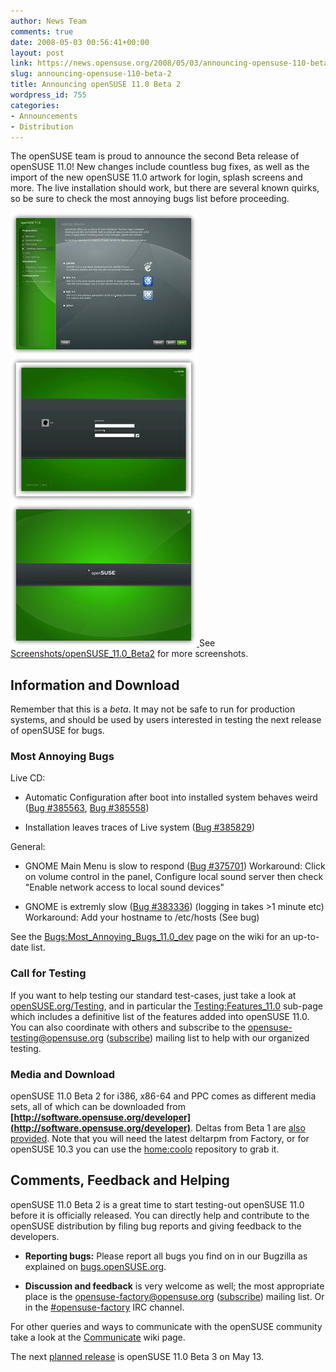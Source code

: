 ```yaml
---
author: News Team
comments: true
date: 2008-05-03 00:56:41+00:00
layout: post
link: https://news.opensuse.org/2008/05/03/announcing-opensuse-110-beta-2/
slug: announcing-opensuse-110-beta-2
title: Announcing openSUSE 11.0 Beta 2
wordpress_id: 755
categories:
- Announcements
- Distribution
---
```


The openSUSE team is proud to announce the second Beta release of openSUSE 11.0! New changes include countless bug fixes, as well as the import of the new openSUSE 11.0 artwork for login, splash screens and more. The live installation should work, but there are several known quirks, so be sure to check the most annoying bugs list before proceeding.



[![Desktop Selection](/wp-content/uploads/2008/05/os110beta2-inst6_thumb.jpg)](http://files.opensuse.org/opensuse/en/thumb/6/68/OS11.0beta2-inst6.jpg/800px-OS11.0beta2-inst6.jpg) [![Login](/wp-content/uploads/2008/05/os110beta2-kde1_thumb.png)](http://files.opensuse.org/opensuse/en/thumb/2/21/OS11.0beta2-kde1.png/800px-OS11.0beta2-kde1.png) [![Splash Screen](/wp-content/uploads/2008/05/os110beta2-kde2_thumb.png)](http://files.opensuse.org/opensuse/en/thumb/9/91/OS11.0beta2-kde2.png/800px-OS11.0beta2-kde2.png)[ ](http://files.opensuse.org/opensuse/en/thumb/6/68/OS11.0beta2-inst6.jpg/800px-OS11.0beta2-inst6.jpg)
See [Screenshots/openSUSE_11.0_Beta2](http://en.opensuse.org/Screenshots/openSUSE_11.0_Beta2) for more screenshots.


## Information and Download





Remember that this is a _beta_. It may not be safe to run for production systems, and should be used by users interested in testing the next release of openSUSE for bugs.


### Most Annoying Bugs


Live CD:



	
  * Automatic Configuration after boot into installed system behaves weird ([Bug #385563](https://bugzilla.novell.com/show_bug.cgi?id=385563), [Bug #385558](https://bugzilla.novell.com/show_bug.cgi?id=385558))

	
  * Installation leaves traces of Live system ([Bug #385829](https://bugzilla.novell.com/show_bug.cgi?id=385829))


General:

	
  * GNOME Main Menu is slow to respond ([Bug #375701](https://bugzilla.novell.com/show_bug.cgi?id=375701)) Workaround: Click on volume control in the panel, Configure local sound server then check "Enable network access to local sound devices"

	
  * GNOME is extremly slow ([Bug #383336](https://bugzilla.novell.com/show_bug.cgi?id=383336)) (logging in takes >1 minute etc) Workaround: Add your hostname to /etc/hosts (See bug)


See the [Bugs:Most_Annoying_Bugs_11.0_dev](http://en.opensuse.org/Bugs:Most_Annoying_Bugs_11.0_dev) page on the wiki for an up-to-date list.


### Call for Testing


If you want to help testing our standard test-cases, just take a look at [openSUSE.org/Testing](http://opensuse.org/Testing), and in particular the  [Testing:Features_11.0](http://en.opensuse.org/Testing:Features_11.0) sub-page which includes a definitive list of the features added into openSUSE 11.0. You can also coordinate with others and subscribe to the [opensuse-testing@opensuse.org](mailto:opensuse-testing@opensuse.org) ([subscribe](mailto:opensuse-testing+subscribe@opensuse.org)) mailing list to help with our organized testing.


### Media and Download


openSUSE 11.0 Beta 2 for i386, x86-64 and PPC comes as different media sets, all of which can be downloaded from **[http://software.opensuse.org/developer](http://software.opensuse.org/developer)**. Deltas from Beta 1 are [also provided](http://download.opensuse.org/distribution/11.0-Beta2/iso/delta/). Note that you will need the latest deltarpm from Factory, or for openSUSE 10.3 you can use the [home:coolo](http://download.opensuse.org/repositories/home:/coolo/openSUSE_10.3/) repository to grab it.


## Comments, Feedback and Helping





openSUSE 11.0 Beta 2 is a great time to start testing-out openSUSE 11.0 before it is officially released. You can directly help and contribute to the openSUSE distribution by filing bug reports and giving feedback to the developers.



	
  * **Reporting bugs:** Please report all bugs you find on in our Bugzilla as explained on [bugs.openSUSE.org](http://bugs.opensuse.org/).

	
  * **Discussion and feedback** is very welcome as well; the most appropriate place is the [opensuse-factory@opensuse.org](mailto:opensuse-factory@opensuse.org) ([subscribe](mailto:opensuse-factory+subscribe@opensuse.org)) mailing list. Or in the [#opensuse-factory](irc://irc.freenode.net/opensuse-factory) IRC channel.


For other queries and ways to communicate with the openSUSE community take a look at the [Communicate](http://opensuse.org/Communicate) wiki page.

The next [planned release](http://en.opensuse.org/Roadmap/11.0) is openSUSE 11.0 Beta 3 on May 13.
